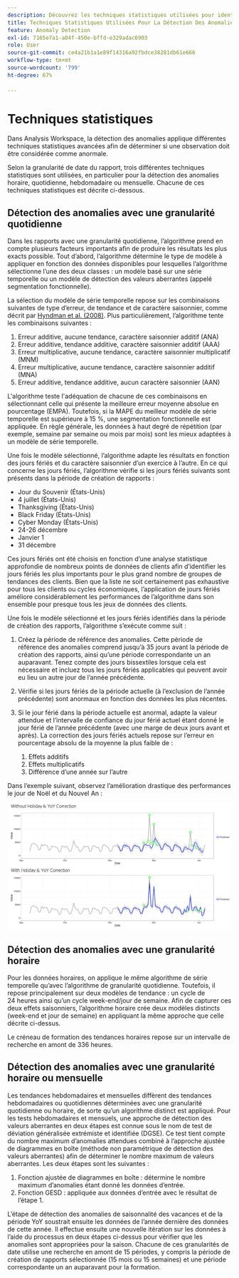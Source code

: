```yaml
---
description: Découvrez les techniques statistiques utilisées pour identifier les anomalies.
title: Techniques Statistiques Utilisées Pour La Détection Des Anomalies
feature: Anomaly Detection
exl-id: 7165e7a1-a04f-450e-bffd-e329adac6903
role: User
source-git-commit: ce4a21b1a1e89f14316a92fbdce38281db61e666
workflow-type: tm+mt
source-wordcount: '799'
ht-degree: 67%

---
```


# Techniques statistiques

Dans Analysis Workspace, la détection des anomalies applique différentes techniques statistiques avancées afin de déterminer si une observation doit être considérée comme anormale.

Selon la granularité de date du rapport, trois différentes techniques statistiques sont utilisées, en particulier pour la détection des anomalies horaire, quotidienne, hebdomadaire ou mensuelle. Chacune de ces techniques statistiques est décrite ci-dessous.

## Détection des anomalies avec une granularité quotidienne

Dans les rapports avec une granularité quotidienne, l’algorithme prend en compte plusieurs facteurs importants afin de produire les résultats les plus exacts possible. Tout d’abord, l’algorithme détermine le type de modèle à appliquer en fonction des données disponibles pour lesquelles l’algorithme sélectionne l’une des deux classes : un modèle basé sur une série temporelle ou un modèle de détection des valeurs aberrantes (appelé segmentation fonctionnelle).

La sélection du modèle de série temporelle repose sur les combinaisons suivantes de type d’erreur, de tendance et de caractère saisonnier, comme décrit par [Hyndman et al. (2008)](https://idp.springer.com/authorize?response_type=cookie&client_id=springerlink&redirect_uri=https%3A%2F%2Flink.springer.com%2Fbook%2F10.1007%2F978-3-540-71918-2). Plus particulièrement, l’algorithme tente les combinaisons suivantes :

1. Erreur additive, aucune tendance, caractère saisonnier additif (ANA)
1. Erreur additive, tendance additive, caractère saisonnier additif (AAA)
1. Erreur multiplicative, aucune tendance, caractère saisonnier multiplicatif (MNM)
1. Erreur multiplicative, aucune tendance, caractère saisonnier additif (MNA)
1. Erreur additive, tendance additive, aucun caractère saisonnier (AAN)

L&#39;algorithme teste l&#39;adéquation de chacune de ces combinaisons en sélectionnant celle qui présente la meilleure erreur moyenne absolue en pourcentage (EMPA). Toutefois, si la MAPE du meilleur modèle de série temporelle est supérieure à 15 %, une segmentation fonctionnelle est appliquée. En règle générale, les données à haut degré de répétition (par exemple, semaine par semaine ou mois par mois) sont les mieux adaptées à un modèle de série temporelle.

Une fois le modèle sélectionné, l’algorithme adapte les résultats en fonction des jours fériés et du caractère saisonnier d’un exercice à l’autre. En ce qui concerne les jours fériés, l’algorithme vérifie si les jours fériés suivants sont présents dans la période de création de rapports :

* Jour du Souvenir (États-Unis)
* 4 juillet (États-Unis)
* Thanksgiving (États-Unis)
* Black Friday (États-Unis)
* Cyber Monday (États-Unis)
* 24-26 décembre
* Janvier 1
* 31 décembre

Ces jours fériés ont été choisis en fonction d’une analyse statistique approfondie de nombreux points de données de clients afin d’identifier les jours fériés les plus importants pour le plus grand nombre de groupes de tendances des clients. Bien que la liste ne soit certainement pas exhaustive pour tous les clients ou cycles économiques, l’application de jours fériés améliore considérablement les performances de l’algorithme dans son ensemble pour presque tous les jeux de données des clients.

Une fois le modèle sélectionné et les jours fériés identifiés dans la période de création des rapports, l’algorithme s’exécute comme suit :

1. Créez la période de référence des anomalies. Cette période de référence des anomalies comprend jusqu’à 35 jours avant la période de création des rapports, ainsi qu’une période correspondante un an auparavant. Tenez compte des jours bissextiles lorsque cela est nécessaire et incluez tous les jours fériés applicables qui peuvent avoir eu lieu un autre jour de l’année précédente.
1. Vérifie si les jours fériés de la période actuelle (à l’exclusion de l’année précédente) sont anormaux en fonction des données les plus récentes.
1. Si le jour férié dans la période actuelle est anormal, adapte la valeur attendue et l’intervalle de confiance du jour férié actuel étant donné le jour férié de l’année précédente (avec une marge de deux jours avant et après). La correction des jours fériés actuels repose sur l’erreur en pourcentage absolu de la moyenne la plus faible de :

   1. Effets additifs
   1. Effets multiplicatifs
   1. Différence d’une année sur l’autre

Dans l’exemple suivant, observez l’amélioration drastique des performances le jour de Noël et du Nouvel An :

![Graphiques en deux lignes présentant les changements de performances avec et sans les performances des vacances.](assets/anomaly_statistics.png)

## Détection des anomalies avec une granularité horaire

Pour les données horaires, on applique le même algorithme de série temporelle qu’avec l’algorithme de granularité quotidienne. Toutefois, il repose principalement sur deux modèles de tendance : un cycle de 24 heures ainsi qu’un cycle week-end/jour de semaine. Afin de capturer ces deux effets saisonniers, l’algorithme horaire crée deux modèles distincts (week-end et jour de semaine) en appliquant la même approche que celle décrite ci-dessus.

Le créneau de formation des tendances horaires repose sur un intervalle de recherche en amont de 336 heures.

## Détection des anomalies avec une granularité horaire ou mensuelle

Les tendances hebdomadaires et mensuelles diffèrent des tendances hebdomadaires ou quotidiennes déterminées avec une granularité quotidienne ou horaire, de sorte qu’un algorithme distinct est appliqué. Pour les tests hebdomadaires et mensuels, une approche de détection des valeurs aberrantes en deux étapes est connue sous le nom de test de déviation généralisée extrémiste et identifiée (DGSE). Ce test tient compte du nombre maximum d’anomalies attendues combiné à l’approche ajustée de diagrammes en boîte (méthode non paramétrique de détection des valeurs aberrantes) afin de déterminer le nombre maximum de valeurs aberrantes. Les deux étapes sont les suivantes :

1. Fonction ajustée de diagrammes en boîte : détermine le nombre maximum d’anomalies étant donné les données d’entrée.
1. Fonction GESD : appliquée aux données d’entrée avec le résultat de l’étape 1.

L’étape de détection des anomalies de saisonnalité des vacances et de la période YoY soustrait ensuite les données de l’année dernière des données de cette année. Il effectue ensuite une nouvelle itération sur les données à l’aide du processus en deux étapes ci-dessus pour vérifier que les anomalies sont appropriées pour la saison. Chacune de ces granularités de date utilise une recherche en amont de 15 périodes, y compris la période de création de rapports sélectionnée (15 mois ou 15 semaines) et une période correspondante un an auparavant pour la formation.
